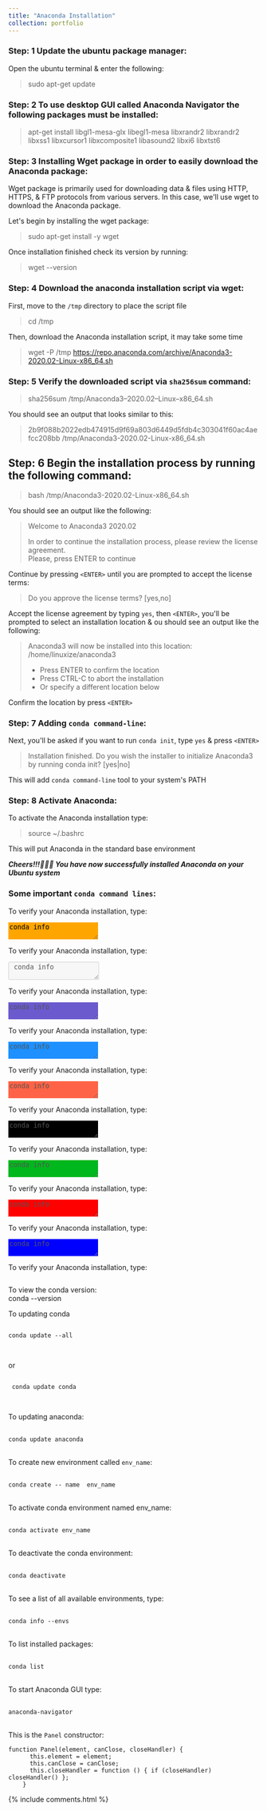 ```yaml
---
title: "Anaconda Installation"
collection: portfolio
---
```


### Step: 1 Update the ubuntu package manager: 
Open the ubuntu terminal & enter the following:  
> sudo apt-get update

### Step: 2 To use desktop GUI called Anaconda Navigator the following packages must be installed:     
> apt-get install libgl1-mesa-glx libegl1-mesa libxrandr2 libxrandr2 libxss1 libxcursor1 libxcomposite1 libasound2 libxi6 libxtst6

### Step: 3 Installing Wget package in order to easily download the Anaconda package:
Wget package is primarily used for downloading data & files using HTTP, HTTPS, & FTP protocols from various servers. In this case, we'll use wget to download the Anaconda package.

Let's begin by installing the wget package:<br>       
> sudo apt-get install -y wget  

Once installation finished check its version by running:<br>         
> wget --version

### Step: 4 Download the anaconda installation script via wget: 
First, move to the `/tmp` directory to place the script file   
> cd /tmp   

Then, download the Anaconda installation script, it may take some time   
> wget -P /tmp https://repo.anaconda.com/archive/Anaconda3-2020.02-Linux-x86_64.sh

### Step: 5 Verify the downloaded script via `sha256sum` command:    
> sha256sum /tmp/Anaconda3–2020.02–Linux–x86_64.sh

You should see an output that looks similar to this:  
> 2b9f088b2022edb474915d9f69a803d6449d5fdb4c303041f60ac4aefcc208bb  /tmp/Anaconda3-2020.02-Linux-x86_64.sh

## Step: 6 Begin the installation process by running the following command: 
> bash /tmp/Anaconda3-2020.02-Linux-x86_64.sh

You should see an output like the following:  
> Welcome to Anaconda3 2020.02
>
> In order to continue the installation process, please review the license agreement.  
> Please, press ENTER to continue 

Continue by pressing `<ENTER>` until you are prompted to accept the license terms: 
> Do you approve the license terms? [yes,no]  

Accept the license agreement by typing `yes`, then `<ENTER>`, you'll be prompted to select an installation location & ou should see an output like the following:  
> Anaconda3 will now be installed into this location:
> /home/linuxize/anaconda3
>
>   - Press ENTER to confirm the location
>   - Press CTRL-C to abort the installation
>   - Or specify a different location below

Confirm the location by press `<ENTER>`

### Step: 7 Adding  `conda command-line`:
Next,  you'll be asked if you want to run `conda init`, type `yes` & press `<ENTER>`   
> Installation finished.
> Do you wish the installer to initialize Anaconda3
> by running conda init? [yes|no]  
  
This will add `conda command-line` tool to your system's PATH

### Step: 8 Activate Anaconda:
To activate the Anaconda installation type:  
> source ~/.bashrc
 
This will put Anaconda in the standard base environment

**_Cheers!!!🥇🥇🥇 You have now successfully installed Anaconda on your Ubuntu system_**

### Some important `conda command lines`:

To verify your Anaconda installation, type:  
<textarea style="border: none;background-color:orange;">
conda info
</textarea>

To verify your Anaconda installation, type:   
<textarea disabled> conda info </textarea>

To verify your Anaconda installation, type:  
<textarea disabled="true" style="border: none;background-color:SlateBlue;">
conda info
</textarea>

To verify your Anaconda installation, type:  
<textarea disabled="true" style="border: none;background-color:DodgerBlue;">
conda info
</textarea>

To verify your Anaconda installation, type:  
<textarea disabled="true" style="border: none;background-color:Tomato;">
conda info
</textarea>

To verify your Anaconda installation, type:  
<textarea disabled="true" style="border: none;background-color:#000000;">
conda info
</textarea>


To verify your Anaconda installation, type:  
<textarea disabled="true" style="border: none;background-color:#00b71d;">
conda info
</textarea>

To verify your Anaconda installation, type:  
<textarea disabled="true" style="border: none;background-color:#ff0000;">
conda info
</textarea>



To verify your Anaconda installation, type:  
<textarea disabled="true" style="border: none;background-color:#0000ff;">
conda info
</textarea>


To verify your Anaconda installation, type:

```conda info
```      

To view the conda version:    
conda --version

To updating conda
<pre><code>
conda update --all
    </code>
 </pre>
 or
 <pre><code>
 conda update conda
 </code>
 </pre>
 
To updating anaconda:
<pre>
 <code>
conda update anaconda
</code>
</pre>

To create new environment called `env_name`: 
<pre>
 <code>
conda create -- name  env_name
</code>
</pre>

To activate conda environment named env_name:
<pre>
 <code>
conda activate env_name
</code>
</pre>

To deactivate the conda environment:
<pre>
 <code>
conda deactivate
</code>
</pre>

To see a list of all available environments, type:
<pre>
 <code>
conda info --envs
</code>
</pre>

To list installed packages:
<pre>
 <code>
conda list
</code>
</pre>

To start Anaconda GUI type: 
<pre>
 <code>
anaconda-navigator
</code>
</pre>
    
<p>This is the <code>Panel</code> constructor:</p>
<pre><code>function Panel(element, canClose, closeHandler) {
      this.element = element;
      this.canClose = canClose;
      this.closeHandler = function () { if (closeHandler) closeHandler() };
    }</code></pre>
    
{% include comments.html %}
